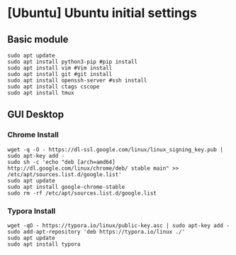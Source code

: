 # [Ubuntu] Ubuntu initial settings

## Basic module

```shell
sudo apt update
sudo apt install python3-pip #pip install
sudo apt install vim #Vim install
sudo apt install git #git install
sudo apt install openssh-server #ssh install
sudo apt install ctags cscope
sudo apt install tmux
```

## GUI Desktop

### Chrome Install

```shell
wget -q -O - https://dl-ssl.google.com/linux/linux_signing_key.pub | sudo apt-key add -
sudo sh -c 'echo "deb [arch=amd64] http://dl.google.com/linux/chrome/deb/ stable main" >> /etc/apt/sources.list.d/google.list'
sudo apt update
sudo apt install google-chrome-stable
sudo rm -rf /etc/apt/sources.list.d/google.list
```

### Typora Install

```shell
wget -qO - https://typora.io/linux/public-key.asc | sudo apt-key add -
sudo add-apt-repository 'deb https://typora.io/linux ./'
sudo apt update
sudo apt install typora
```

